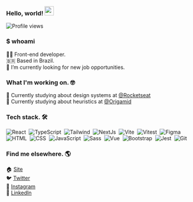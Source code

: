 
### Hello, world! <img src="https://media.giphy.com/media/hvRJCLFzcasrR4ia7z/giphy.gif" width="25px">
<p align="left"> <img src="https://komarev.com/ghpvc/?username=jerryaugusto&color=9580FF&style=flat" alt="Profile views" /> </p>

### $ whoami
🧑‍💻  Front-end developer. <br>
🇧🇷  Based in Brazil. <br>
🔭  I’m currently looking for new job opportunities. <br>

### What I'm working on. 🤓

<!-- 🙋 Currently building my personal website - [jerryaugusto.com](https://jerryaugusto.com) <br> -->
🚀 Currently studying about design systems at [@Rocketseat](https://rocketseat.com.br/)<br />
🐺 Currently studying about heuristics at [@Origamid](https://origamid.com)


### Tech stack. 🛠

![React](https://img.shields.io/badge/-ReactJS-1e1e2e?style=flat&logo=react&logoColor=cba6f7)&nbsp;
![TypeScript](https://img.shields.io/badge/-TypeScript-1e1e2e?style=flat&logo=typescript&logoColor=89b4fa)&nbsp;
![Tailwind](https://img.shields.io/badge/-TailwindCss-1e1e2e?style=flat&logo=tailwindcss&logoColor=cba6f7)&nbsp;
![NextJs](https://img.shields.io/badge/-NextJS-1e1e2e?style=flat&logo=next.js&logoColor=cdd6f4)&nbsp;
![Vite](https://img.shields.io/badge/-Vite-1e1e2e?style=flat&logo=vite&logoColor=f9e2af)&nbsp;
![Vitest](https://img.shields.io/badge/-Vitest-1e1e2e?style=flat&logo=vitest&logoColor=a6e3a1)&nbsp;
![Figma](https://img.shields.io/badge/-Figma-1e1e2e?style=flat&logo=figma&logoColor=cdd6f4)&nbsp;<br />
![HTML](https://img.shields.io/badge/-HTML-1e1e2e?style=flat&logo=html5&logoColor=fab387)&nbsp;
![CSS](https://img.shields.io/badge/-CSS-1e1e2e?style=flat&logo=css3&logoColor=89b4fa)&nbsp;
![JavaScript](https://img.shields.io/badge/-JavaScript-1e1e2e?style=flat&logo=javascript&logoColor=f9e2af)&nbsp;
![Sass](https://img.shields.io/badge/-Sass-1e1e2e?style=flat&logo=sass&logoColor=f5c2e7)&nbsp;
![Vue](https://img.shields.io/badge/-Vue-1e1e2e?style=flat&logo=vue.js&logoColor=a6e3a1)&nbsp;
![Bootstrap](https://img.shields.io/badge/-Bootstrap-1e1e2e?style=flat&logo=bootstrap&logoColor=89b4fa)&nbsp;
![Jest](https://img.shields.io/badge/-Jest-1e1e2e?style=flat&logo=jest&logoColor=f38ba8)&nbsp;
![Git](https://img.shields.io/badge/-Git-1e1e2e?style=flat&logo=git&logoColor=fab387)&nbsp;

<!-- DA knowledge -->
<!-- ![Streamlit](https://img.shields.io/badge/-Streamlit-22212C?style=flat&logo=streamlit&logoColor=FF9580)&nbsp; -->
<!-- ![PySpark](https://img.shields.io/badge/-PySpark-22212C?style=flat&logo=apachespark&logoColor=FFCA80)&nbsp; -->
<!-- ![Jupyter](https://img.shields.io/badge/-Jupyter-22212C?style=flat&logo=jupyter&logoColor=FFCA80)&nbsp; -->
<!-- ![Numpy](https://img.shields.io/badge/-Numpy-22212C?style=flat&logo=numpy&logoColor=9580FF)&nbsp; -->
<!-- ![Databricks](https://img.shields.io/badge/-Databricks-22212C?style=flat&logo=databricks&logoColor=FF9580)&nbsp; -->
<!-- ![Tableau](https://img.shields.io/badge/-Tableau-22212C?style=flat&logo=tableau&logoColor=F8F8F2)&nbsp; -->
<!-- ![Google Sheets](https://img.shields.io/badge/-Google%20Sheets-22212C?style=flat&logo=googlesheets&logoColor=8AFF80)&nbsp; -->
<!-- ![Tidyverse](https://img.shields.io/badge/-Tidyverse-22212C?style=flat&logo=tidyverse&logoColor=F8F8F2)&nbsp; -->


### Find me elsewhere. 🌎

🏠 [Site](https://jerryaugusto.com) <br />
🐦 [Twitter](https://twitter.com/jerryaugustodev) <br />
📸 [Instagram](https://instagram.com/jerryaugustodev) <br />
💼 [LinkedIn](https://www.linkedin.com/in/jerryaugustodev) <br />
